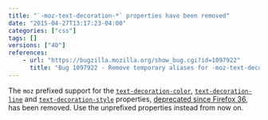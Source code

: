 ```yaml
---
title: "`-moz-text-decoration-*` properties have been removed"
date: "2015-04-27T13:17:23-04:00"
categories: ["css"]
tags: []
versions: ["40"]
references:
    - url: "https://bugzilla.mozilla.org/show_bug.cgi?id=1097922"
      title: "Bug 1097922 - Remove temporary aliases for -moz-text-decoration-*."
---
```

The `moz` prefixed support for the [`text-decoration-color`](https://developer.mozilla.org/docs/Web/CSS/text-decoration-color), [`text-decoration-line`](https://developer.mozilla.org/docs/Web/CSS/text-decoration-line) and [`text-decoration-style`](https://developer.mozilla.org/docs/Web/CSS/text-decoration-style) properties, [deprecated since Firefox 36](https://www.fxsitecompat.com/en-CA/docs/2014/css3-text-decoration-properties-have-been-unprefixed-text-decoration-becomes-a-shorthand/), has been removed. Use the unprefixed properties instead from now on.
